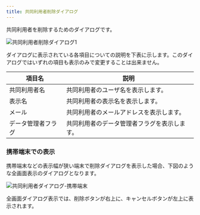 ```yaml
---
title: 共同利用者削除ダイアログ
---
```


共同利用者を削除するためのダイアログです。

![共同利用者削除ダイアログ1](../img/screen-531-01.png)

ダイアログに表示されている各項目についての説明を下表に示します。このダイアログではいずれの項目も表示のみで変更することは出来ません。

|項目名|説明|
|---|---|
|共同利用者名|共同利用者のユーザ名を表示します。|
|表示名|共同利用者の表示名を表示します。
|メール|共同利用者のメールアドレスを表示します。
|データ管理者フラグ|共同利用者のデータ管理者フラグを表示します。|

### 携帯端末での表示

携帯端末などの表示幅が狭い端末で削除ダイアログを表示した場合、下図のような全画面表示のダイアログとなります。

![共同利用者ダイアログ-携帯端末](../img/screen-531-02.png)

全画面ダイアログ表示では、削除ボタンが右上に、キャンセルボタンが左上に表示されます。
